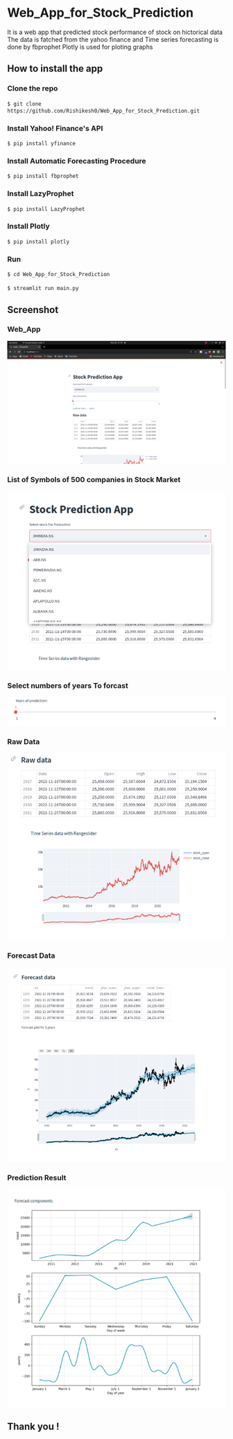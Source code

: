 # Web_App_for_Stock_Prediction
  
  It is a web app that predicted stock performance of stock on hictorical data 
  The data is fatched from the yahoo finance and Time series forecasting is done by fbprophet
  Plotly is used for ploting graphs

## How to install the app

### Clone the repo
  ```
  $ git clone https://github.com/Rishikesh0/Web_App_for_Stock_Prediction.git
  ```
### Install Yahoo! Finance's API
  ```
  $ pip install yfinance
  ```
### Install Automatic Forecasting Procedure
  ```
  $ pip install fbprophet
  ```
### Install LazyProphet
  ```
  $ pip install LazyProphet
  ```  
### Install Plotly
  ```
  $ pip install plotly
  ```
### Run 
  ```
  $ cd Web_App_for_Stock_Prediction
  
  $ streamlit run main.py
  ```


## Screenshot

### Web_App

![This is an image](https://raw.githubusercontent.com/Rishikesh0/Web_App_for_Stock_Prediction/main/Pic/stock1.png)

### List of Symbols of 500 companies in Stock Market

![This is an image](https://raw.githubusercontent.com/Rishikesh0/Web_App_for_Stock_Prediction/main/Pic/stock2.png)

### Select numbers of years To forcast

![This is an image](https://raw.githubusercontent.com/Rishikesh0/Web_App_for_Stock_Prediction/main/Pic/stock3.png)

### Raw Data

![This is an image](https://raw.githubusercontent.com/Rishikesh0/Web_App_for_Stock_Prediction/main/Pic/stock4.png)

### Forecast Data

![This is an image](https://github.com/Rishikesh0/Web_App_for_Stock_Prediction/blob/main/Pic/stock5.png?raw=true)

### Prediction Result

![This is an image](https://github.com/Rishikesh0/Web_App_for_Stock_Prediction/blob/main/Pic/stock6.png)


## Thank you !






